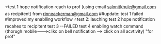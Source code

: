 ⭐test 1 
hope notification reach to prof
(using email salonitkhule@gmail.com as recipitent)
from rinneackerman@gmail.com 
##update:
  test 1 failed
#improved my enablling workflow
⭐test 2:
lauching test 2
hope notification recahes to recipitent
test 3
--FAILED
test 4 
enabling watch command (thorugh mobile--->clikc on bell notification --> click on all acvtivity) "for prof"
